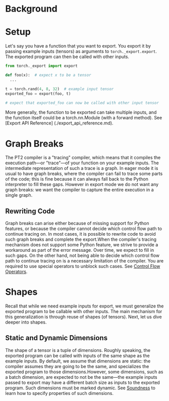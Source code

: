 <h1> Background </h1>

# Setup
Let's say you have a function that you want to export. You export it by passing example inputs (tensors) as arguments to `torch._export.export`. The exported program can then be called with other inputs.
```python
from torch._export import export

def foo(x):  # expect x to be a tensor
  ...

t = torch.rand(4, 8, 32)  # example input tensor
exported_foo = export(foo, t)

# expect that exported_foo can now be called with other input tensor
```
More generally, the function to be exported can take multiple inputs, and the function itself could be a torch.nn.Module (with a forward method). See [Export API Reference] (./export_api_reference.md).

# Graph Breaks
The PT2 compiler is a "tracing" compiler, which means that it compiles the execution path—or "trace"—of your function on your example inputs. The intermediate representation of such a trace is a graph. In eager mode it is usual to have graph breaks, where the compiler can fail to trace some parts of the code; this is fine because it can always fall back to the Python interpreter to fill these gaps. However in export mode we do not want any graph breaks: we want the compiler to capture the entire execution in a single graph.

## Rewriting Code
Graph breaks can arise either because of missing support for Python features, or because the compiler cannot decide which control flow path to continue tracing on. In most cases, it is possible to rewrite code to avoid such graph breaks and complete the export.When the compiler's tracing mechanism does not support some Python feature, we strive to provide a workaround as part of the error message. Over time, we expect to fill in such gaps. On the other hand, not being able to decide which control flow path to continue tracing on is a necessary limitation of the compiler. You are required to use special operators to unblock such cases. See [Control Flow Operators](../ir_spec/control_flow.md).

# Shapes
Recall that while we need example inputs for export, we must generalize the exported program to be callable with other inputs. The main mechanism for this generalization is through reuse of shapes (of tensors). Next, let us dive deeper into shapes.

## Static and Dynamic Dimensions
The shape of a tensor is a tuple of dimensions. Roughly speaking, the exported program can be called with inputs of the same shape as the example inputs. By default, we assume that dimensions are static: the compiler assumes they are going to be the same, and specializes the exported program to those dimensions.However, some dimensions, such as a batch dimension, are expected to not be the same—the example inputs passed to export may have a different batch size as inputs to the exported program. Such dimensions must be marked dynamic. See [Soundness](./soundness.md) to learn how to specify properties of such dimensions.
